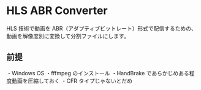 # HLS ABR Converter

HLS 技術で動画を ABR（アダプティブビットレート）形式で配信するための、動画を解像度別に変換して分割ファイルにします。

## 前提

・Windows OS
・fffmpeg のインストール
・HandBrake であらかじめある程度動画を圧縮しておく
・CFR タイプじゃないとだめ
